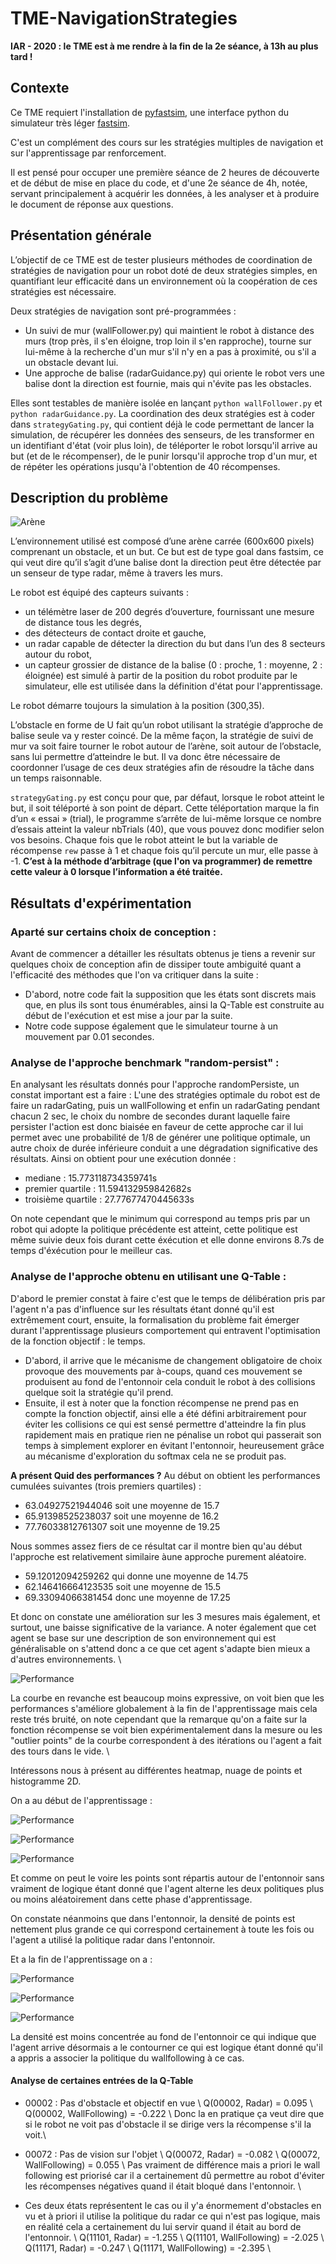 ﻿# TME-NavigationStrategies

**IAR - 2020 : le TME est à me rendre à la fin de la 2e séance, à 13h au plus tard !**

## Contexte

Ce TME requiert l'installation de [pyfastsim](https://github.com/alexendy/pyfastsim), une interface python du simulateur très léger [fastsim](https://github.com/jbmouret/libfastsim).

C'est un complément des cours sur les stratégies multiples de navigation et sur l'apprentissage par renforcement.

Il est pensé pour occuper une première séance de 2 heures de découverte et de début de mise en place du code, et d'une 2e séance de 4h, notée, servant principalement à acquérir les données, à les analyser et à produire le document de réponse aux questions.

## Présentation générale

L’objectif de ce TME est de tester plusieurs méthodes de coordination de stratégies de navigation pour un robot doté de deux stratégies simples, en quantifiant leur efficacité dans un environnement où la coopération de ces stratégies est nécessaire.

Deux stratégies de navigation sont pré-programmées :
* Un suivi de mur (wallFollower.py) qui maintient le robot à distance des murs (trop près, il s'en éloigne, trop loin il s'en rapproche), tourne sur lui-même à la recherche d'un mur s'il n'y en a pas à proximité, ou s'il a un obstacle devant lui.
* Une approche de balise (radarGuidance.py) qui oriente le robot vers une balise dont la direction est fournie, mais qui n'évite pas les obstacles.

Elles sont testables de manière isolée en lançant ```python wallFollower.py``` et ```python radarGuidance.py```. La coordination des deux stratégies est à coder dans ```strategyGating.py```, qui contient déjà le code permettant de lancer la simulation, de récupérer les données des senseurs, de les transformer en un identifiant d'état (voir plus loin), de téléporter le robot lorsqu'il arrive au but (et de le récompenser), de le punir lorsqu'il approche trop d'un mur, et de répéter les opérations jusqu'à l'obtention de 40 récompenses.

## Description du problème

![Arène](entonnoir2.png)

L’environnement utilisé est composé d’une arène carrée (600x600 pixels) comprenant un obstacle, et un but. Ce but est de type goal dans fastsim, ce qui veut dire qu’il s’agit d’une balise dont la direction peut être détectée par un senseur de type radar, même à travers les murs.

Le robot est équipé des capteurs suivants :
- un télémètre laser de 200 degrés d’ouverture, fournissant une mesure de distance tous les degrés,
- des détecteurs de contact droite et gauche,
- un radar capable de détecter la direction du but dans l’un des 8 secteurs autour du robot,
- un capteur grossier de distance de la balise (0 : proche, 1 : moyenne, 2 : éloignée) est simulé à partir de la position du robot produite par le simulateur, elle est utilisée dans la définition d'état pour l'apprentissage.

Le robot démarre toujours la simulation à la position (300,35).

L’obstacle en forme de U fait qu’un robot utilisant la stratégie d’approche de balise seule va y rester coincé.
De la même façon, la stratégie de suivi de mur va soit faire tourner le robot autour de l’arène, soit autour de l’obstacle, sans lui permettre d’atteindre le but. Il va donc être nécessaire de coordonner l’usage de ces deux stratégies afin de résoudre la tâche dans un temps raisonnable.

```strategyGating.py``` est conçu pour que, par défaut, lorsque le robot atteint le but, il soit téléporté à son point de départ. Cette téléportation marque la fin d’un « essai » (trial), le programme s’arrête de lui-même lorsque ce nombre d’essais atteint la valeur nbTrials (40), que vous pouvez donc modifier selon vos besoins. Chaque fois que le robot atteint le but la variable de récompense ```rew``` passe à 1 et chaque fois qu’il percute un mur, elle passe à -1. **C’est à la méthode d’arbitrage (que l'on va programmer) de remettre cette valeur à 0 lorsque l’information a été traitée.**

## Résultats d'expérimentation

### Aparté sur certains choix de conception : 
Avant de commencer a détailler les résultats obtenus je tiens a revenir sur quelques choix de conception afin de dissiper toute ambiguité quant a l'efficacité des méthodes que l'on va critiquer dans la suite : 
- D'abord, notre code fait la supposition que les états sont discrets mais que, en plus ils sont tous énumérables, ainsi la Q-Table est construite au début de l'exécution et est mise a jour par la suite.
- Notre code suppose également que le simulateur tourne à un mouvement par 0.01 secondes.
### Analyse de l'approche benchmark "random-persist" : 
En analysant les résultats donnés pour l'approche randomPersiste, un constat important est a faire :
L'une des stratégies optimale du robot est de faire un radarGating, puis un wallFollowing et enfin un radarGating pendant chacun 2 sec, le choix du nombre de secondes durant laquelle faire persister l'action est donc biaisée en faveur de cette approche car il lui permet avec une probabilité de 1/8 de générer une politique optimale, un autre choix de durée inférieure conduit a une dégradation significative des résultats.
Ainsi on obtient pour une exécution donnée : 
- mediane : 15.773118734359741s 
- premier quartile : 11.594132959842682s 
- troisième quartile : 27.77677470445633s

On note cependant que le minimum qui correspond au temps pris par un robot qui adopte la politique précédente est atteint, cette politique est même suivie deux fois durant cette éxécution et elle donne environs 8.7s de temps d'éxécution pour le meilleur cas.
### Analyse de l'approche obtenu en utilisant une Q-Table : 
D'abord le premier constat à faire c'est que le temps de délibération pris par l'agent n'a pas d'influence sur les résultats étant donné qu'il est extrêmement court, ensuite, la formalisation du problème fait émerger durant l'apprentissage plusieurs comportement qui entravent l'optimisation de la fonction objectif : le temps.
- D'abord, il arrive que le mécanisme de changement obligatoire de choix provoque des mouvements par à-coups, quand ces mouvement se produisent au fond de l'entonnoir cela conduit le robot à des collisions quelque soit la stratégie qu'il prend.
- Ensuite, il est à noter que la fonction récompense ne prend pas en compte la fonction objectif, ainsi elle a été défini arbitrairement pour éviter les collisions ce qui est sensé permettre d'atteindre la fin plus rapidement mais en pratique rien ne pénalise un robot qui passerait son temps à simplement explorer en évitant l'entonnoir, heureusement grâce au mécanisme d'exploration du softmax cela ne se produit pas.

**A présent Quid des performances ?**
Au début on obtient les performances cumulées suivantes (trois premiers quartiles) : 
- 63.04927521944046 soit une moyenne de 15.7  
- 65.91398525238037 soit une moyenne de 16.2  
- 77.76033812761307 soit une moyenne de 19.25  


Nous sommes assez fiers de ce résultat car il montre bien qu'au début l'approche est relativement similaire àune approche purement aléatoire.


- 59.12012094259262 qui donne une moyenne de 14.75  
- 62.146416664123535 soit une moyenne de 15.5   
- 69.33094066381454 donc une moyenne de 17.25  


Et donc on constate une amélioration sur les 3 mesures mais également, et surtout, une baisse significative de la variance.
A noter également que cet agent se base sur une description de son environnement qui est généralisable on s'attend donc a ce que cet agent s'adapte bien mieux a d'autres environnements. \\

![Performance](Performance.png)


La courbe en revanche est beaucoup moins expressive, on voit bien que les performances s'améliore globalement à la fin de l'apprentissage mais cela reste trés bruité, on note cependant que la remarque qu'on a faite sur la fonction récompense se voit bien expérimentalement dans la mesure ou les "outlier points" de la courbe correspondent à des itérations ou l'agent a fait des tours dans le vide. \\

Intéressons nous à présent au différentes heatmap, nuage de points et histogramme 2D.

On a au début de l'apprentissage : 

![Performance](hist_debut.png)

![Performance](map_debut.png)

![Performance](points_debut.png)


Et comme on peut le voire les points sont répartis autour de  l'entonnoir sans vraiment de logique étant donné que l'agent alterne les deux politiques plus ou moins aléatoirement dans cette phase d'apprentissage.

On constate néanmoins que dans l'entonnoir, la densité de points est nettement plus grande ce qui correspond certainement à toute les fois ou l'agent a utilisé la politique radar dans l'entonnoir.


Et a la fin de l'apprentissage on a : 

![Performance](hist_fin.png)

![Performance](map_fin.png)

![Performance](points_fin.png)

La densité est moins concentrée au fond de l'entonnoir ce qui indique que l'agent arrive désormais a le contourner ce qui est logique étant donné qu'il a appris a associer la politique du wallfollowing à ce cas.

#### Analyse de certaines entrées de la Q-Table
- 00002 : Pas d'obstacle et objectif en vue \\
Q(00002, Radar) = 0.095 \\
Q(00002, WallFollowing) = -0.222 \\
Donc la en pratique ça veut dire que si le robot ne voit pas d'obstacle il se dirige vers la récompense s'il la voit.\\

- 00072 : Pas de vision sur l'objet \\
Q(00072, Radar) = -0.082 \\ 
Q(00072, WallFollowing) = 0.055 \\
Pas vraiment de différence mais a priori le wall following est priorisé car il a certainement dû permettre au robot d'éviter les récompenses négatives quand il était bloqué dans l'entonnoir. \\

- Ces deux états représentent le cas ou il y'a énormement d'obstacles en vu et à priori il utilise la politique du radar ce qui n'est pas logique, mais en réalité cela a certainement du lui servir quand il était au bord de l'entonnoir. \\
Q(11101, Radar) = -1.255 \\
Q(11101, WallFollowing) = -2.025 \\
Q(11171, Radar) = -0.247 \\
Q(11171, WallFollowing) = -2.395 \\
